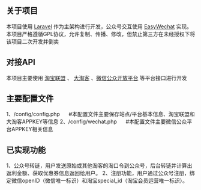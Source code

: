 

## 关于项目

本项目使用 [Laravel](https://laravel.com/) 作为主架构进行开发，公众号交互使用 [EasyWechat](https://www.easywechat.com) 实现。
本项目严格遵循GPL协议，允许复制、传播、修改，但禁止第三方在未经授权下将该项目二次开发并倒卖

## 对接API

本项目主要使用 [淘宝联盟](https://pub.alimama.com/) 、 [大淘客](https://www.dataoke.com) 、[微信公众开放平台](https://mp.weixin.qq.com/) 等平台接口进行开发

## 主要配置文件
1、/config/config.php &nbsp;&nbsp;&nbsp;&nbsp; #本配置文件主要保存站点/平台基本信息、淘宝联盟和大淘客APPKEY等信息
2、/config/wechat.php &nbsp;&nbsp;&nbsp;&nbsp; #本配置文件主要微信公众平台APPKEY相关信息

## 已实现功能
1、公众号转链，用户发送原始或其他淘客的淘口令到公众号，后台转链并计算出返利金额、获取优惠券信息返回给用户。
2、注册功能，用户通过公众号注册，绑定微信openID（微信唯一标识）和淘宝special_id（淘宝会员运营唯一标识）。
